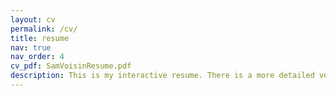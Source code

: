 ```yaml
---
layout: cv
permalink: /cv/
title: resume
nav: true
nav_order: 4
cv_pdf: SamVoisinResume.pdf
description: This is my interactive resume. There is a more detailed version of my resume that you can download by clicking the icon in the top right of the page.
---
```

